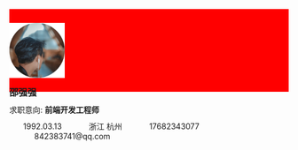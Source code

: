 <div style="background-color: red; height: 150px; clear: both;box-sizing: border-box; padding-top: 25px;">
	<div style="display: inline-block; float: left">
    	<img src="./images/profile.png" style="width: 100px;display: inline-block; margin-right: 20px;" alt="">
	</div>
    <div style="display: inline-block; float: left">
    	<div>
    		<h3 style="margin: 10px 0;">邵强强</h3>
    		<p style="margin: 10px 0;">求职意向: <b>前端开发工程师</b></p>
    		<p style="margin: 10px 0;">
    			<span style="padding-left: 25px;background-image: url(./images/profile.svg); background-repeat: no-repeat;background-size: 18px;">1992.03.13</span>
    			<span style="margin-left: 20px;padding-left: 25px;background-image: url(./images/address.svg); background-repeat: no-repeat;background-size: 18px;">浙江 杭州</span>
    			<span style="margin-left: 20px;padding-left: 25px;background-image: url(./images/phone.svg); background-repeat: no-repeat;background-size: 18px;">17682343077</span>
    			<span style="margin-left: 20px;padding-left: 25px;background-image: url(./images/email.svg); background-repeat: no-repeat;background-size: 18px;">842383741@qq.com</span>
    		</p>
    	</div>
    </div>
</div>